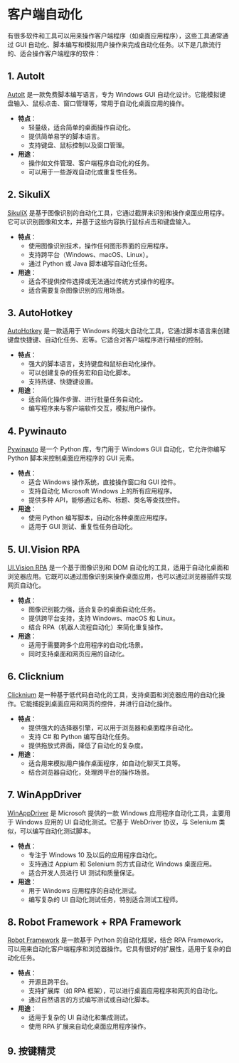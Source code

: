# 客户端自动化

有很多软件和工具可以用来操作客户端程序（如桌面应用程序），这些工具通常通过 GUI 自动化、脚本编写和模拟用户操作来完成自动化任务。以下是几款流行的、适合操作客户端程序的软件：

## 1. AutoIt

[AutoIt](https://www.autoitscript.com/site/autoit/) 是一款免费脚本编写语言，专为 Windows GUI 自动化设计。它能模拟键盘输入、鼠标点击、窗口管理等，常用于自动化桌面应用的操作。

- **特点**：
  - 轻量级，适合简单的桌面操作自动化。
  - 提供简单易学的脚本语言。
  - 支持键盘、鼠标控制以及窗口管理。
- **用途**：
  - 操作如文件管理、客户端程序自动化的任务。
  - 可以用于一些游戏自动化或重复性任务。

<DocsAD/>

## 2. SikuliX

[SikuliX](https://sikulix.com/) 是基于图像识别的自动化工具，它通过截屏来识别和操作桌面应用程序。它可以识别图像和文本，并基于这些内容执行鼠标点击和键盘输入。

- **特点**：
  - 使用图像识别技术，操作任何图形界面的应用程序。
  - 支持跨平台（Windows、macOS、Linux）。
  - 通过 Python 或 Java 脚本编写自动化任务。
- **用途**：
  - 适合不提供控件选择或无法通过传统方式操作的程序。
  - 适合需要复杂图像识别的应用场景。

## 3. AutoHotkey

[AutoHotkey](https://www.autohotkey.com/) 是一款适用于 Windows 的强大自动化工具，它通过脚本语言来创建键盘快捷键、自动化任务、宏等。它适合对客户端程序进行精细的控制。

- **特点**：
  - 强大的脚本语言，支持键盘和鼠标自动化操作。
  - 可以创建复杂的任务宏和自动化脚本。
  - 支持热键、快捷键设置。
- **用途**：
  - 适合简化操作步骤、进行批量任务自动化。
  - 编写程序来与客户端软件交互，模拟用户操作。

## 4. Pywinauto

[Pywinauto](https://github.com/pywinauto/pywinauto) 是一个 Python 库，专门用于 Windows GUI 自动化，它允许你编写 Python 脚本来控制桌面应用程序的 GUI 元素。

- **特点**：
  - 适合 Windows 操作系统，直接操作窗口和 GUI 控件。
  - 支持自动化 Microsoft Windows 上的所有应用程序。
  - 提供多种 API，能够通过名称、标题、类名等查找控件。
- **用途**：
  - 使用 Python 编写脚本，自动化各种桌面应用程序。
  - 适用于 GUI 测试、重复性任务自动化。


## 5. UI.Vision RPA

[UI.Vision RPA](https://ui.vision/) 是一个基于图像识别和 DOM 自动化的工具，适用于自动化桌面和浏览器应用。它既可以通过图像识别来操作桌面应用，也可以通过浏览器插件实现网页自动化。

- **特点**：
  - 图像识别能力强，适合复杂的桌面自动化任务。
  - 提供跨平台支持，支持 Windows、macOS 和 Linux。
  - 结合 RPA（机器人流程自动化）来简化重复操作。
- **用途**：
  - 适用于需要跨多个应用程序的自动化场景。
  - 同时支持桌面和网页应用的自动化。

## 6. Clicknium

[Clicknium](https://www.clicknium.com) 是一种基于低代码自动化的工具，支持桌面和浏览器应用的自动化操作。它能捕捉到桌面应用和网页的控件，并进行自动化操作。

- **特点**：
  - 提供强大的选择器引擎，可以用于浏览器和桌面程序自动化。
  - 支持 C# 和 Python 编写自动化任务。
  - 提供拖放式界面，降低了自动化的复杂度。
- **用途**：
  - 适合用来模拟用户操作桌面程序，如自动化聊天工具等。
  - 结合浏览器自动化，处理跨平台的操作场景。


## 7. WinAppDriver

[WinAppDriver](https://github.com/microsoft/WinAppDriver) 是 Microsoft 提供的一款 Windows 应用程序自动化工具，主要用于 Windows 应用的 UI 自动化测试。它基于 WebDriver 协议，与 Selenium 类似，可以编写自动化测试脚本。

- **特点**：
  - 专注于 Windows 10 及以后的应用程序自动化。
  - 支持通过 Appium 和 Selenium 的方式自动化 Windows 桌面应用。
  - 适合开发人员进行 UI 测试和质量保证。
- **用途**：
  - 用于 Windows 应用程序的自动化测试。
  - 编写复杂的 UI 自动化测试任务，特别适合测试工程师。

## 8. Robot Framework + RPA Framework

[Robot Framework](https://robotframework.org) 是一款基于 Python 的自动化框架，结合 RPA Framework，可以用来自动化客户端程序和浏览器操作。它具有很好的扩展性，适用于复杂的自动化任务。

- **特点**：
  - 开源且跨平台。
  - 支持扩展库（如 RPA 框架），可以进行桌面应用程序和网页的自动化。
  - 通过自然语言的方式编写测试或自动化脚本。
- **用途**：
  - 适用于复杂的 UI 自动化和集成测试。
  - 使用 RPA 扩展来自动化桌面应用程序操作。

## 9. 按键精灵